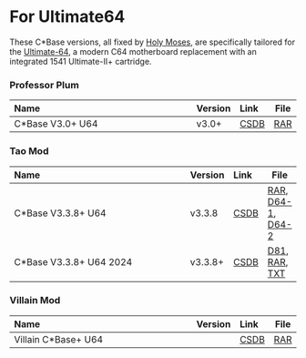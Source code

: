 <style>
    table th:first-of-type {
        width: 100%;
    }
    table th:nth-of-type(2) {
        width: 100%;
    }
    table th:nth-of-type(3) {
        width: 100%;
    }
    table th:nth-of-type(4) {
        width: 100%;
    }
</style>

# For Ultimate64
These C*Base versions, all fixed by [Holy Moses](https://csdb.dk/scener/?id=1968), are specifically tailored for the [Ultimate-64](https://ultimate64.com/), a modern C64 motherboard replacement with an integrated 1541 Ultimate-II+ cartridge.

### Professor Plum
| Name                     | Version | Link                                       | File                                                                                                                                 |
| :----------------------- | :------ | :----------------------------------------- | ------------------------------------------------------------------------------------------------------------------------------------ |
| C\*Base V3.0+ U64        | v3.0+   | [CSDB](https://csdb.dk/release/?id=193986) | [RAR](for-ultimate64/plum/plum%203.0+.rar)                                                                                                |

### Tao Mod
| Name                     | Version | Link                                       | File                                                                                                                                 |
| :----------------------- | :------ | :----------------------------------------- | ------------------------------------------------------------------------------------------------------------------------------------ |
| C*Base V3.3.8+ U64       | v3.3.8  | [CSDB](https://csdb.dk/release/?id=193010) | [RAR](for-ultimate64/tao/TAO+.rar),</br> [D64-1](for-ultimate64/tao/tao%20bbs.D64), [D64-2](for-ultimate64/tao/tao%20boot.D64)                        |
| C\*Base V3.3.8+ U64 2024 | v3.3.8+ | [CSDB](https://csdb.dk/release/?id=240273) | [D81](for-ultimate64/tao/tao%20c-base.d81),</br> [RAR](for-ultimate64/tao/tao%20c-base%202024.rar),</br> [TXT](for-ultimate64/tao/tao%20c-base%202024.txt) |

### Villain Mod
| Name                     | Version | Link                                       | File                                                                                                                                 |
| :----------------------- | :------ | :----------------------------------------- | ------------------------------------------------------------------------------------------------------------------------------------ |
| Villain C\*Base+ U64     |         | [CSDB](https://csdb.dk/release/?id=202802) | [RAR](for-ultimate64/villain/villain.rar)                                                                                                    |